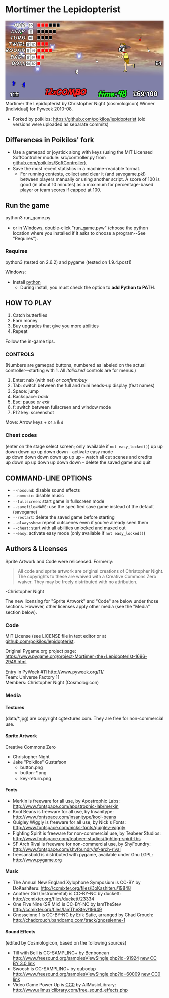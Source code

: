# Mortimer the Lepidopterist
![screenshot](screenshot.png)
Mortimer the Lepidopterist by Christopher Night (cosmologicon) Winner (Individual) for Pyweek 2010-08.<br/>
- Forked by poikilos: <https://github.com/poikilos/lepidopterist>
  (old versions were uploaded as separate commits)


## Differences in Poikilos' fork
- Use a gamepad or joystick along with keys (using the MIT Licensed SoftController module: src/controller.py from [github.com/poikilos/SoftController](https://github.com/poikilos/SoftController)).
- Save the most recent statistics in a machine-readable format.
  - For running contests, collect and clear it (and savegame.pkl) between players manually or using another script.
    A score of 100 is good (in about 10 minutes) as a maximum for percentage-based player or team scores if capped at 100.


## Run the game
python3 run_game.py
- or in Windows, double-click "run_game.pyw" (choose the python location where you installed if it asks to choose a program--See "Requires").

### Requires
python3 (tested on 2.6.2) and pygame (tested on 1.9.4.post1)

Windows:
- Install [python](https://www.python.org/downloads/)
  - During install, you must check the option to **add Python to PATH**.


## HOW TO PLAY
1. Catch butterflies
2. Earn money
3. Buy upgrades that give you more abilities
4. Repeat

Follow the in-game tips.

### CONTROLS
(Numbers are gamepad buttons, numbered as labeled on the actual controller--starting with 1. All *italicized* controls are for menus.)
1. Enter: nab (with net) *or confirm/buy*
2. Tab: switch between the full and mini heads-up display (feat names)
3. Space: jump
4. Backspace: *back*
5. Esc: pause *or exit*
6. f: switch between fullscreen and window mode
7. F12 key: screenshot

Move: Arrow keys + or `a` & `d`<br/>

### Cheat codes
(enter on the stage select screen; only available if `not easy_locked()`)
up up down down up up down down - activate easy mode<br/>
up down down down down up up up - watch all cut scenes and credits<br/>
up down up up down up down down - delete the saved game and quit


## COMMAND-LINE OPTIONS
* `--nosound`: disable sound effects
* `--nomusic`: disable music
* `--fullscreen`: start game in fullscreen mode
* `--savefile=NAME`: use the specified save game instead of the default (savegame)
* `--restart`: delete the saved game before starting
* `--alwaysshow`: repeat cutscenes even if you've already seen them
* `--cheat`: start with all abilities unlocked and maxed out
* `--easy`: activate easy mode (only available if `not easy_locked()`)


## Authors & Licenses

Sprite Artwork and Code were relicensed. Formerly:
> All code and sprite artwork are original creations of Christopher Night.
> The copyrights to these are waived with a Creative Commons Zero waiver.
> They may be freely distributed with no attribution.

-Christopher Night

The new licensing for "Sprite Artwork" and "Code" are below under those sections. However, other licenses apply other media (see the "Media" section below).

### Code
MIT License (see LICENSE file in text editor or at [github.com/poikilos/lepidopterist](https://github.com/poikilos/lepidopterist/blob/master/LICENSE).

Original Pygame.org project page:<br/>
<https://www.pygame.org/project-Mortimer+the+Lepidopterist-1696-2949.html><br/>

Entry in PyWeek #11  <http://www.pyweek.org/11/><br/>
Team: Universe Factory 11<br/>
Members: Christopher Night (Cosmologicon)<br/>

### Media

#### Textures
(data/*.jpg) are copyright cgtextures.com.
They are free for non-commercial use.

#### Sprite Artwork
Creative Commons Zero
- Christopher Night
- Jake "Poikilos" Gustafson
  - button.png
  - button-*.png
  - key-return.png

#### Fonts
* Merkin is freeware for all use, by Apostrophic Labs: <http://www.fontspace.com/apostrophic-lab/merkin>
* Kool Beans is freeware for all use, by Insanitype: <http://www.fontspace.com/insanitype/kool-beans>
* Quigley Wiggly is freeware for all use, by Nick's Fonts: <http://www.fontspace.com/nicks-fonts/quigley-wiggly>
* Fighting Spirit is freeware for non-commercial use, by Teabeer Studios: <http://www.fontspace.com/teabeer-studios/fighting-spirit-tbs>
* SF Arch Rival is freeware for non-commercial use, by ShyFoundry: <http://www.fontspace.com/shyfoundry/sf-arch-rival>
* freesansbold is distributed with pygame, available under Gnu LGPL: <http://www.pygame.org>

#### Music
* The Annual New England Xylophone Symposium is CC-BY by DoKashiteru: <http://ccmixter.org/files/DoKashiteru/19848>
* Another Girl (Instrumental) is CC-BY-NC by duckett: <http://ccmixter.org/files/duckett/23334>
* One Five Nine (SR Mix) is CC-BY-NC by IamTheStev <http://ccmixter.org/files/IamTheStev/19649>
* Gnosseinne 1 is CC-BY-NC by Erik Satie, arranged by Chad Crouch: <http://chadcrouch.bandcamp.com/track/gnossienne-1>

#### Sound Effects
(edited by Cosmologicon, based on the following sources)
* Till with Bell is CC-SAMPLING+ by Benboncan <http://www.freesound.org/samplesViewSingle.php?id=91924> [new CC BY 3.0 link](https://freesound.org/people/Benboncan/sounds/91924/)
* Swoosh is CC-SAMPLING+ by qubodup <http://www.freesound.org/samplesViewSingle.php?id=60009> [new CC0 link](https://freesound.org/people/qubodup/sounds/60009/)
* Video Game Power Up is [CC0](https://creativecommons.org/publicdomain/zero/1.0/) by AllMusicLibrary: <http://www.allmusiclibrary.com/free_sound_effects.php>


